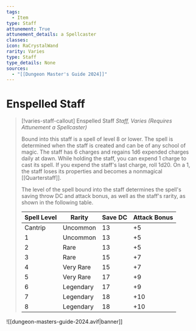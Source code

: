 ```yaml
---
tags:
  - Item
type: Staff
attunement: True
attunement_details: a Spellcaster
classes:
icon: RaCrystalWand
rarity: Varies
type: Staff
type_details: None
sources: 
  - "[[Dungeon Master's Guide 2024]]"
---
```

# Enspelled Staff
>[!varies-staff-callout] Enspelled Staff
>_Staff, Varies (Requires Attunement a Spellcaster)_
>
>Bound into this staff is a spell of level 8 or lower. The spell is determined when the staff is created and can be of any school of magic. The staff has 6 charges and regains 1d6 expended charges daily at dawn. While holding the staff, you can expend 1 charge to cast its spell. If you expend the staff's last charge, roll 1d20. On a 1, the staff loses its properties and becomes a nonmagical [[Quarterstaff]].
>
>The level of the spell bound into the staff determines the spell's saving throw DC and attack bonus, as well as the staff's rarity, as shown in the following table.
>
>|Spell Level|Rarity|Save DC|Attack Bonus|
>|---|---|---|---|
>|Cantrip|Uncommon|13|+5|
>|1|Uncommon|13|+5|
>|2|Rare|13|+5|
>|3|Rare|15|+7|
>|4|Very Rare|15|+7|
>|5|Very Rare|17|+9|
>|6|Legendary|17|+9|
>|7|Legendary|18|+10|
>|8|Legendary|18|+10|
>


![[dungeon-masters-guide-2024.avif|banner]]